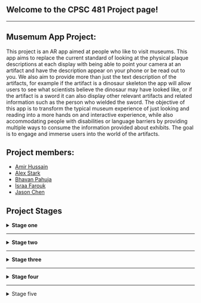 ## Welcome to the CPSC 481 Project page!

---

## Musemum App Project:
This project is an AR app aimed at people who like to visit museums. This app aims to replace the current standard of looking at the physical plaque descriptions at each display with being able to point your camera at an artifact and have the description appear on your phone or be read out to you. We also aim to provide more than just the text description of the artifacts, for example if the artifact is a dinosaur skeleton the app will allow users to see what scientists believe the dinosaur may have looked like, or if the artifact is a sword it can also display other relevant artifacts and related information such as the person who wielded the sword. The objective of this app is to transform the typical museum experience of just looking and reading into a more hands on and interactive experience, while also accommodating people with disabilities or language barriers by providing multiple ways to consume the information provided about exhibits. The goal is to engage and immerse users into the world of the artifacts.

## Project members:

  - [Amir Hussain](https://github.com/amir-hu)
  - [Alex Stark](https://github.com/Xelakrats)
  - [Bhavan Pahuja](https://github.com/BhavanPahuja)
  - [Israa Farouk](https://github.com/israa-farouk)
  - [Jason Chen](https://github.com/csj9703)
  
## Project Stages
<details>
  <summary><b>Stage one</b></summary>
<br>
<p>We have decided on three possible project ideas:</p>
  <ul>
    <li><b>A museum app</b></li>
  This app will display information for all artifacts and displays. It will accommodate things such as social distancing, people with visual impairment, and other ailments.  It will allow users to easily access information by the QR code/display displayed simply by taking an image. Allows for individuals to better their experiences in the museum as not having troubled by small quirks. Such as being in a place that’s too crowded to comfortably read the information, the text being too small or in a hard to read font, etc. It gives the user to customize how they receive the information. Implementing a QR reader/image recognition, to help identify what exhibit the user is pointing their camera at, through a mobile app.   
<li><b>A crime scene analysis tool</b></li>
    It is difficult to recreate a crime scene after it has been cleaned up. The tool provides opportunity for investigators to look back at details they may have missed and reduces the margin for human error. Reduces the chance of evidence being tampered with, and that in turn will lead to fewer wrongful convictions.  The software will create an AR recreation from a full scan of the original, untampered crime scene, which then allows investigators to look at the scene with fresh eyes and from different angles later. It will also allow users to examine and make notes on specific pieces of evidence that can be viewed in the AR environment. It will be implemented as computer software that allows the detectives to recreate and then examine the crime scene using images and dimensions. 
<li><b>A Fitness app</b></li>
    A fitness & dietary tracker to help a user track important aspect about their health, as well as ensure that the food they eat is within their dietary and caloric restrictions if they have any. This makes it convenient for users as everything to do with their health can easily be accessed in this app. Most trackers usually track one or the other, this app having it all in one package, will be very useful to the user.  It would be designed as a mobile app so that a user on the go can see if what they are buying in the store aligns with their dietary restrictions by simply scanning the nutrition facts, as well as tracking fitness data.  
 </ul> 
</details>

---

<details>
  <summary><b>Stage two</b></summary>
  <br>
  <p><b>For full report with images goes to</b> <a href="https://github.com/csj9703/CPSC-481-Project/blob/stage_two/Stage%20Two%20Report.pdf">here.</a>
    
  <p><b>We have decided on the idea of a AR museum app</b></p>
  <h3>Project Description:</h3>
  This project is an AR app aimed at people who like to visit museums. This app aims to replace the current standard of looking at the physical plaque descriptions at each display with being able to point your camera at an artifact and have the description appear on your phone or be read out to you. We also aim to provide more than just the text description of the artifacts, for example if the artifact is a dinosaur skeleton the app will allow users to see what scientists believe the dinosaur may have looked like, or if the artifact is a sword it can also display other relevant artifacts and related information such as the person who wielded the sword. The objective of this app is to transform the typical museum experience of just looking and reading into a more hands on and interactive experience, while also accommodating people with disabilities or language barriers by providing multiple ways to consume the information provided about exhibits. The goal is to engage and immerse users into the world of the artifacts.
  </p>
<h3>Stakeholders & Users:</h3>
  <ul>
  <li>Museum Visitors</li>
    <li>Museum Employees</li>
  </ul>
<h3>User task descriptions:</h3>
<ul>
  <li>Must be included</li>
  <ul>
    <li>Log in to museum system (visitor, staff, etc.)</li>
    <li>View exhibit description</li>
    <li>Artifact descriptions presented in multiple ways</li>
  </ul>
  <li>Important:</li>
  <ul>
    <li>Translation of exhibit description/Accessibility options</li>
    <li>A virtual tour guide</li></ul>
  <li>Could be included:</li>
  <ul>
    <li>Share visits on social media</li>
  <li>Show what areas of the museum have/have not been visited </li></ul>
</ul>
<h3>IDEO cards:</h3>
<ul>
  <li>Survey and Questionnaires (Ask)</li>
  <li>Competitive Product Survey (Learn)</li>
  <li>Scenarios (Try)</li>
  </ul>
  <p><b>Justifications:</b>
  <br>
  AR apps, despite having been around for many years, are not very common. Yes, many smart phones are capable, but no implementation has been made very popular. By conducting surveys and questionnaires, we can attempt to understand why many people do not use AR apps and what we can do to make an app that they are comfortable using. It will also allow us to see what museum goers would like to see in an app that might improve their experiences during their visits. We will then examine other museum apps that are currently in use to see if they are missing any features that our surveys indicate visitors might want, as well as to discover if there are any features that did not come up in the surveys. These comparisons also allow us to come up with ways to differentiate our project from what is already on the market so that we can develop the most competitive final product possible. Lastly, creating scenarios will force us to consider how different users might try to complete the various tasks that our app would include, which will give us the ability to create an app that is both useful and usable.  
</p>
<p>
  <b>Survey and Questionnaires (Ask):</b>
  <br><br>
  Survey the stakeholders about the current interactions between visitors and artifacts.
  <br><br>
  We surveyed potential museum visitors by publishing this <a href="https://survey.ucalgary.ca/jfe/form/SV_2sGpfmlJy7vIIU5">link</a> to our fellow classmates.
  <br><br>
  The survey asks 7 questions regarding augmented reality and museum experiences.
  <br><br>
  The things we learned from the survey:
  </p>
<ol>
  <li>Most participants had little to no experience in terms of augmented reality applications.</li>
  <li>Most participants have not used a museum app before.</li>
  <li>Most participants have difficulty reading the plaques.</li>
  <li>All the participants prefer more interactive experiences in a museum.</li>
  <li>Most participants prefer information be delivered visually.</li>
  <li>Most participants prefer the look of the exhibits.</li>
  <li>More than 50% of the participants find language a barrier during their visits.</li>
  </ol>
  <p><b>Competitive Product Survey (Learn):</b></p>
  <p>
  <b>British Museum Guide:</b></p>
  <p>The British museum is one of the most popular museums out there. They do some things well such as displaying a map of the museum showing where you have visited and where you have not. Gives you the ability to time your visits, that way if you only plan on staying for 2 hours it can tell you what you can see in that time. It gives a speech to text option as well and includes multiple pictures of each artifact.  
<br><br>
The app itself is very glitchy and does not seem to respond well. The pictures of the artifact seem to all be very similar and do not give enough perceptive. It does offer a speech to text however it is given in a robotic voice rather than an individual reading it with emotions.  
<br><br>
Map For Brtish Musuem Guide
This picture shows the map of the Musuem We plan on having our app display the map, and time your visits like the British museum app. However, we plan to make it a much smoother experience for the user. We intend on giving multiple viewpoints of the artifacts instead of a couple pictures, as well as options for animation, videos, etc. The speech to text will be involved but it will have a much better voice over to it as to show emotions in the readings. 
</p>
<p><b>Tourblink: British museum:</b></p>
<p>
The app first prompts the user to select a language and offers a smooth experience as well. The app only displays one picture per artifact, with audio description only allows few free playbacks with more locked behind in-app purchases. The biggest drawback is the app is limited to one location, that is, the user must download another Tourblink app if they wish to visit another museum. Another flaw being that although the app offers ticket sales, clicking the button takes the users to their own website which it offers tickets to every museum available, forcing the user to search through the website to find the ticket for the museum they are currently visiting. 
<br><br>
Our app will change the language based on the user’s phone settings. Moreover, we aim to have the app work universally for all museums, therefore, users will not have to download separate apps while visiting different museums. We will achieve that through scanning the user’s tickets, the app will detect the location and load the corresponding data (Descriptions, 3D models, animation, etc.) provided by the museum. 
</p>
<details><summary><b>Scenarios (Try):</b></summary>
  <p>
Vladimir Schmidtov is visiting from Russia and wants to see what museums are like in Britain. He has an auditory impairment, is paralyzed from the waist down, and speaks little to no English. He is a 69-year-old man who is at high risk due to the Covid-19 pandemic, so his top priority is safety. Once inside he has difficulty reading the plaques which display the information about exhibits. Since he is in a wheelchair, he has difficulty viewing the relics. He goes to an employee to ask for assistance, however she cannot understand him, and he cannot understand her. She points towards the multilingual posters for the app and he downloads it using the QR code on the poster.  
<br><br>
The app auto detects his phone language and sets it to Russian so he can understand the language. Once in the app, it prompts him to point toward an artifact, he points towards the Tipu Sultan sword and information about the sword appears. At first, he has difficulty reading the information, by using the menu on the app he increased the font and learned a lot about the sword. He also accesses information on how historians believed the sword was used. He was able to access this information in many formats, such as a YouTube video, Wikipedia page, or a 3D model. Once he had finished looking at the sword, he is greeted with a menu that displays unvisited areas/artifacts. Allowing him to choose what he wants to see next. This helps him to view all the artifacts in the museum and once he had done so he leaves the museum feeling well informed and immersed in the world of the relics he had just seen. 
</p>
  </details>
<p><b>Summary:</b></p>
<p>
This is one of many scenarios that showcase the usability and problem solving that this app is capable of. The key points to note are the ease of the use of the UI & the variety of ways the app showcases information. We wanted to create a situation that would have a lot of barriers. As to demonstrate how will out app fix issues many will come across. since a large demographic of museum visitors are the elderly, and most of the elderly are technologically illiterate. We wanted to ensure the UX is perfect for our app. It let us walk through what problems users may experience and what useful features we may need.
</p>
<details><summary><b>Research Reflections:</b></summary>
  <p><b>What went well:</b></p>
  <p>
    In terms of survey, we were able to get some responses from our classmates, friends, and family. And we were able to see a clear report provided by Qualtrics. 
  </p>
  <p>
  Competitive learning survey allowed us to see what our app needs to compete with. It showed us exactly what the competition looked like and what we need to achieve. It gave  us a standard and things we personally enjoyed from the app. We saw a lot of things that can be improved upon, as well as other ideas that should be introduced into our own projects. 
  </p>
  <p>
  Scenarios allowed us to look at our project and give a run through of how we believed the app to run through. By sitting down and looking at it we were able to see what problems a person may encounter and how we can help fix those problems. 
  </p>
  <p><b>What went poorly:</b></p>
  <p>
    For the survey, the amount of responses we obtained was not optimal, which may result in less accurate data being obtained. Because of the Covid-19 pandemic we could not actually go straight into a museum and try the app, rather we had to open the app and imagine what it could have been like. as for the scenario we were all a bit narrow minded as well, we attempted to come up with a person who would have the most difficulty with working the app , however in terms of technology we are all quite proficient at it. Which means none of us really know exactly what kind of scenario someone who is technologically challenged would have. Instead we had to make educational guesses as to where most people would struggle.  
  </p>
 </details>
</details> 

---

<details>
  <summary><b>Stage three</b></summary>
  <br>
  <p><b>For full report with images goes to</b> <a href=https://github.com/csj9703/CPSC-481-Project/blob/stage_three/Stage%20Three%20Report.pdf>here.</a>
    
<h3>Project Description:</h3>
  <p>
This project is an AR app aimed at people who visit museums. This app aims to replace thestandard of looking at the physical plaque descriptions with being able to point yourcamera at an artifact, scanning it, and seeing or hearing the corresponding description inthe app. The app also aims to provide AR models of artifacts with audio & visualdescriptions and allows users to then take pictures with these AR models and post them tosocial media. The artifacts can also have relevant animations that users can view. This appaims to transform the typical museum experience into a more hands on and interactiveone while also accommodating for people with disabilities or language barriers byproviding multiple ways to consume information provided about the exhibits
  </p>
<p><b>List of User Tasks that were prototyped Horizontally: </b></p>
<ul>
<li> User signs up for an account with the app.</li>
<li> User signs in to the app using Google/Facebook.</li>
<li> User signs in as a Guest.</li>
<li> User changes the app language from settings.</li>
<li> User changes the font size of the text in the app.</li>
<li> User selects a museum from listed nearby museums.</li>
<li> User selects a museum based on country and city.</li>
<li> User buys museum tickets by being redirected to the museum’s external website.</li>
<li> User leaves the selected museum page. </li>
 <li> User signs out of the app.</li>
</ul>
<p><b>List of User Tasks that were prototyped Vertically: </b></p>
<ul>
  <li> User scans an artiffact.</li>
  <ul>
    <li> User listens to an audio description about the scanned artifact.</li>
    <li> User reads a text description about the scanned artifact.</li>
    <li> User selects Videos to watch related videos about the scanned artifact.</li>
    <ul>
      <li> User selects one video from the list of related videos to watch.</li>
    </ul>
    <li> User places an artifact in AR.</li>
    <ul>
      <li> User listens to an audio description about the placed AR artifact.</li>
      <li> User reads text based AR info on the placed AR model.</li>
      <li> User views AR animation of the artifact.</li>
      <li> User takes a picture with the AR artifact.</li>
      <ul>
        <li> User shares the picture on social media.</li>
      </ul>
    </ul>
  </ul>
  <li> User takes a time based tour.</li>
  <ul>
    <li> User selects the desired end time of their tour.</li>
    <li> User selects the desired artifact to view.</li>
    <li> User scans an artifact.</li>
    <li> User views their current location on a mini map.</li>
    <li> User pauses their tour.</li>
    <li> User ends their tour.</li>
  </ul>
  <li> User interacts with a virtual map of the museum.</li>
  <ul>
    <li> User marks visited areas on the map.</li>
    <li> User unmarks accidentally marked areas on the map.</li>
    <li> User clears all markings on the map.</li>
    <li> User exits the map to go back to the museum home page.</li>
  </ul>
</ul>
  <h3>Cognitive Evaluation</h3>
  <p>
  We approached our cognitive evaluation through a user’s point of view. We carefullyexamined, analysed and noted every single step that we did for each of the tasks,evaluated if it was intuitive and if a typical user would know to do the same. We weremeticulous and included even minute steps such as clicking the next button as we wantedto make sure that everything we did was clear, thorough and concise.
  By examining the cognitive walkthrough for​ Task 1; Timed Tour​ we can see that we lead &direct the user too much. People may want different things from a tour, and currently weonly account for one type of customer; those who want to see artifacts in great detail.Some may just want a brief description through a small pop up explaining the artifact,while others may want information on the exhibit as a whole and not care too much abouteach individual artifact. We do not account for these possibilities and force the user to takethe tour in this more detailed artifact by artifact way
  By examining the cognitive walkthrough for ​Task 2; Virtual Map​ it is evident that we havea lot of oversights in our prototype. Most users don’t  want to have to read instructions onhow to use a certain feature in the app, however sometimes it is necessary. As seen in thiswalkthrough the user is left to put pieces together on their own, this may be intuitive tosome, however it is more likely to be unintuitive. This helped us see that perhaps we2
should add in some instructional boxes to help the user understand how to do certainthings .
Lastly by examining the cognitive walkthrough for​ Task 3; AR Display​  we realized that ARis not a common feature used by most apps, because of this we must assume people areunfamiliar with how it works. As a result we should have had an optional  tutorial on how touse the AR features in the app. Without this tutorial some users may be lost and be forcedto spend time figuring it out on their own, this may lead to a lot of users simply ignoring theAR features. Therefore, a way to familiarize users with AR is necessary.
One thing that we could have done to improve our cognitive walkthrough process is tohave teammates deal with the features that they were less familiar with (i.e they did notwork on the prototypes for these features). As this would have made it easier to look at thetasks with unbiased eyes and a fresh set of eyes would be able to see if the tasks were clearand intuitive.
</p>
<h3>Refelction</h3>
  <p>
Overall stage 3 went relatively smoothly for our team, we excelled in communication anddelegation. We held frequent meetings and shared all our work while in progress and aftercompletion this helped us all uphold the same level of consistency across our work anexample of this is; while we were creating our low-fidelity prototype we used the Balsamiqcloud feature, this gave us the ability to work on the wireframes in one place, this made iteasier to link wireframes together and be consistent with design features (Eg: look andcolour of buttons, etc) throughout our prototype even once tasks had been delegated.The only thing our team struggled with was creating the Affinity diagram, we all haddifferent understandings of what an affinity diagram was and this caused us to redo itmultiple times
From this I see the importance of discussion and planning before jumping right into thetask at hand as this saves time in the long run and if we were to do it again that is definitelysomething that should be done first. Another thing that we would have differently is todelegate the cognitive walkthrough tasks to team members that weren’t directly involved inthe designing of those tasks as this would give a more unbiased view of the intuitivenessand flow of the steps in the task.
  </p>
</details>
  
---

<details>
  <summary><b>Stage four</b></summary>
  <br>
  <p><b>For full report with images goes to LINK</b></p>
  <h3>Project Description</h3>
  <p>
    This project is an AR app aimed at people who visit museums. This app aims to replace the standard of looking at the physical plaque descriptions with being able to point your camera at an artifact, scanning it, and seeing or hearing the corresponding description in the app. The app also aims to provide AR models of artifacts with audio & visual descriptions and allows users to then take pictures with these AR models and post them to social media. The artifacts can also have relevant animations that users can view. This app aims to transform the typical museum experience into a more hands on and interactive one while also accommodating for people with disabilities or language barriers by providing multiple ways to consume information provided about the exhibits.  
  </p>
  <p><b>UPDATED List of User Tasks that were prototyped Vertically:</b></p>
  <ul>
    <li> User purchases museum tickets.</li>
    <ul>
      <li> User chooses the ticket type.</li>
      <li> User pays for the ticket.</li>
      <li> User shows QR code to the cashier.</li>
    </ul>
  </ul>
  <h3>Heuristic Evaluation:</h3>
  <h3>Process</h3>
  <p>
    We started our Heuristic Evaluation process by dividing our team into three evaluators and two reviewers.
  </p>
  <p><b>Evaluator:</b></p>
  <p>
    As an evaluator when conducting the heuristic evaluation, we first started by ensuring we understood each rule of thumb very clearly before we moved on. Since we are conducting the evaluation on our own prototype due to Covid-19 restrictions, it is important that we have no bias when we evaluate the prototype. Afterwards, we check each rule of thumb and run our prototype checking to see if each rule applies. Next, we run through the prototype a second time checking each rule to see if there exist any violations. Lastly, we take a look at how each rule can further improve the usability, utility, and desirability of our prototype.
  </p>
  <p><b>Reviewers:</b></p>
  <p>
    As a reviewer when conducting the review of the heuristic evaluations, we first established the severity rating scale. Then we each conducted our own review of the problems expressed in each of the heuristic evaluations. We analyzed each problem brought up by the evaluators in their evaluation and assigned a severity rating from (0-4) and stated our reasoning behind the rating in our review report.
  </p>
  <h3>Findings</h3>
  <p>
    After the heuristic evaluation of the prototype we were able to find several issues. Many of them were minor cosmetic issues, others were more drastic and needed more attention, we were able to identify this easily due to the severity ratings assigned to each problem. While developing the application, we were unaware of issues that a user might face but doing the heuristic evaluation allowed us to diagnose these usability issues easily. One major issue that we had failed to catch was error messages. Error messages are an integral part in every app, problems are bound to occur no matter what. Users cannot be expected to always know exactly how to use the app, and oftentimes they will stray away from the apps functionality. The developer must be ready for these issues, they must be able to anticipate issues to increase usability. An example of this was the AR scanning section, when scanning for an artifact there are a number of things that can go wrong. Even more so since the technology of AR is not commonly used. This can lead to several user errors that can frustrate the user and deter usability. By adding a quick error message if they cannot find the artifact, we begin to guide the user to how they should use the app. By doing this we increase usability, and improve user experience overall. 
  </p>
  <h3>Decisions that were made</h3>
  <p>
    We made decisions on what problems we could fix and then we brainstormed and discussed possible solutions for each of the problems and implemented the ones we determined to be the best solution.
  </p>
  <h3>Reflection</h3>
  <p><b>What went well:</b></p>
  <p>
    Splitting our team into Evaluators and Reviewers helped us delegate tasks effectively. Doing a portion of the evaluation individually initially helped us ensure that all voices in the team were heard and aided in the visualisation of different viewpoints on the prototype. During the discussion stage after the evaluation our team had a variety of solutions to the problems we encountered and this helped us merge ideas and select the best solution to implement.
  </p>
  <p><b>What went poorly:</b></p>
  <p>
    Our team found it difficult to evaluate the prototype from the user’s perspective. Since we were the ones to make it if we saw any issues we fixed them immediately. Due to this when we had to evaluate the prototype, we ended up getting stuck several times. We could not help but to look at the prototype with biased eyes. And because of this it was more likely for us to have missed a vital piece of information.
  </p>
  <p><b>What would we do differently:</b></p>
  <p>
    If we were to do the evaluation again, we believe it is in our best interest to have another group conduct the evaluation on our prototype, this would lead to a completely unbiased evaluation. It would be easier for other groups to discover problems since it will be from a completely different perspective. 
  </p>
</details>

---

<details>
  <summary>Stage five</summary>
  <br>
  <p><b>To be added...</b></p>
</details>

